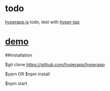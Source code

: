 # todo
[hyperapp.js](https://github.com/hyperapp/hyperapp) todo, test with [hyper-tap](https://github.com/rbiggs/hyper-tap)

# [demo](https://pap.as/hyperapp/todotouch/)

##installation

$git clone https://github.com/hyperapp/hyperapp

$yarn OR $npm install

$npm start
